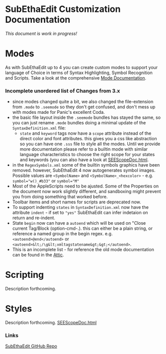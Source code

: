 # SubEthaEdit Customization Documentation

*This document is work in progress!*

# Modes
As with SubEthaEdit up to 4 you can create custom modes to support your language of Choice in terms of Syntax Highlighting, Symbol Recognition and Scripts.
Take a look at the comprehensive [Mode Documentation][ModeExample].


<!-- For changes and general advice look into the [Mode Developer Support Documentation][SupportInfo].-->

### Incomplete unordered list of Changes from 3.x

* since modes changed quite a bit, we also changed the file-extension from `.mode` to `.seemode` so they don't get confused, and don't mess up with modes made for Panic's excellent Coda.
* the basic file layout inside the `.seemode` bundles has stayed the same, so you can just rename `.mode` bundles doing a minimal update of the `SyntaxDefinition.xml` file:
  * `state` and `keyword` tags now have a `scope` attribute instead of the direct color and font attributes. this gives you a css like abstraction so you can have one `.sss` file to style all the modes. Until we provide more documentation please refer to a builtin mode with similar language characteristics to choose the right scope for your states and keywords (you can also have a look at [SEEScopeDoc.html][ScopeDoc].
* in the `RegexSymbols.xml` some of the builtin symbols graphics have been removed. however, SubEthaEdit 4 now autogenerates symbol images. Possible values are `<SymbolName>` and `<SymbolName>_<hexcolor>` - e.g. `symbol="w()_#b33"` or `symbol="M"`
* Most of the AppleScripts need to be ajusted. Some of the Properties on the document now work slightly different, and sandboxing might prevent you from doing something that worked before.
* Toolbar items and short names for scripts are deprecated now.
* To support indenting `states` in `SyntaxDefinition.xml` now have the attribute `indent` - if set to `"yes"` SubEthaEdit can infer indetaion on return and re-indent.
* State `begin` now can have a `autoend` which will be used on "Close current Tag/Block (option-cmd-.). this can either be a plain string, or reference a named group in the begin regex. e.g. `<autoend>@end</autoend>` or `<autoend>&lt;/\g&lt;xmltagstatename&gt;&gt;</autoend>`.
* This is an incomplete list - for reference the old mode documentation can be found in the [Attic][ModeDocu3].

# Scripting

Description forthcoming.

# Styles

Description forthcoming. [SEEScopeDoc.html][ScopeDoc]

### Links
[SubEthaEdit GitHub Repo][see_github]  


<!-- Referenced Files -->
<!-- [SupportInfo]: SupportInformation.md "Additional Mode Changes Information" -->

[ScopeDoc]: http://htmlpreview.github.io?https://github.com/codingmonkeys/SubEthaEdit/blob/master/Documentation/Styles/SEEScopeDoc.html "Scope Documentation"
[ModeDocu3]: http://htmlpreview.github.io?https://github.com/codingmonkeys/SubEthaEdit/blob/master/Attic/SubEthaEdit3/Documentation/mode.html "SubEthaEdit 3.x Mode Documentation"

<!-- Referenced Paths -->
[ModeExample]: ExampleMode "SubEthaEdit 4 Example Mode"

<!-- Referenced URLs -->
[see_github]: https://github.com/codingmonkeys/SubEthaEdit "SubEthaEdit GitHub Repo"

